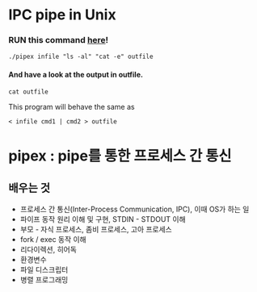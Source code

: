 # IPC pipe in Unix

### RUN this command [**here**](https://replit.com/@MinsuKin/pipex#outfile)!

```./pipex infile "ls -al" "cat -e" outfile```

#### And have a look at the output in outfile.
```cat outfile```

This program will behave the same as

```< infile cmd1 | cmd2 > outfile```
# pipex : pipe를 통한 프로세스 간 통신

## 배우는 것

- 프로세스 간 통신(Inter-Process Communication, IPC), 이때 OS가 하는 일
- 파이프 동작 원리 이해 및 구현, STDIN - STDOUT 이해
- 부모 - 자식 프로세스, 좀비 프로세스, 고아 프로세스
- fork / exec 동작 이해
- 리다이렉션, 히어독
- 환경변수
- 파일 디스크립터
- 병렬 프로그래밍
